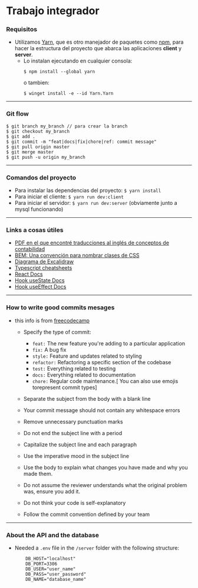 # Trabajo integrador

### Requisitos
- Utilizamos [Yarn](https://yarnpkg.com/), que es otro manejador de paquetes como [npm](https://www.npmjs.com/),
para hacer la estructura del proyecto que abarca las aplicaciones **client** y **server**.  
    - Lo instalan ejecutando en cualquier consola:  
        ```
        $ npm install --global yarn
        ```
        o tambien:  
        ```
        $ winget install -e --id Yarn.Yarn
        ```

---

### Git flow
```
$ git branch my_branch // para crear la branch
$ git checkout my_branch
$ git add .
$ git commit -m "feat|docs|fix|chore|ref: commit message"
$ git pull origin master
$ git merge master
$ git push -u origin my_branch
```

---

### Comandos del proyecto
- Para instalar las dependencias del proyecto: `$ yarn install`
- Para iniciar el cliente: `$ yarn run dev:client`
- Para iniciar el servidor: `$ yarn run dev:server` (obviamente junto a mysql funcionando)

---

### Links a cosas útiles
- [PDF en el que encontré traducciones al inglés de conceptos de contabilidad](https://elingua.es/PDF/contabilidad1.pdf)
- [BEM: Una convención para nombrar clases de CSS](https://getbem.com/naming/)
- [Diagrama de Excalidraw](https://excalidraw.com/#room=acfc500c095aee59fe2f,p29P6cAN6qS7IcLzD09tnA)
- [Typescript cheatsheets](https://www.typescriptlang.org/cheatsheets)
- [React Docs](https://react.dev/)
- [Hook useState Docs](https://react.dev/reference/react/useState)
- [Hook useEffect Docs](https://react.dev/reference/react/useEffect)

---

### How to write good commits mesages
- this info is from [freecodecamp](https://www.freecodecamp.org/news/writing-good-commit-messages-a-practical-guide/    )
    - Specify the type of commit:
        - `feat:` The new feature you're adding to a particular application
        - `fix:` A bug fix
        - `style:` Feature and updates related to styling
        - `refactor:` Refactoring a specific section of the codebase
        - `test:` Everything related to testing
        - `docs:` Everything related to documentation
        - `chore:` Regular code maintenance.[ You can also use emojis torepresent commit types]

    - Separate the subject from the body with a blank line
    - Your commit message should not contain any whitespace errors
    - Remove unnecessary punctuation marks
    - Do not end the subject line with a period
    - Capitalize the subject line and each paragraph
    - Use the imperative mood in the subject line
    - Use the body to explain what changes you have made and why you made them.
    - Do not assume the reviewer understands what the original problem was, ensure you add it.
    - Do not think your code is self-explanatory
    - Follow the commit convention defined by your team

--- 

### About the API and the database
- Needed a `.env` file in the `/server` folder with the following structure:
    ```
        DB_HOST="localhost"
        DB_PORT=3306
        DB_USER="user_name"
        DB_PASS="user_password"
        DB_NAME="database_name"
    ```
